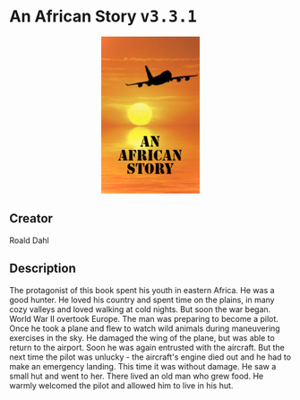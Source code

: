 
# An African Story <kbd>v3.3.1</kbd>

<center>
  <img src="./cover-1024.jpg"/>
</center>

## Creator
Roald Dahl

## Description
The protagonist of this book spent his youth in eastern Africa. He was a good hunter. He loved his country and spent time on the plains, in many cozy valleys and loved walking at cold nights. But soon the war began. World War II overtook Europe. The man was preparing to become a pilot. Once he took a plane and flew to watch wild animals during maneuvering exercises in the sky. He damaged the wing of the plane, but was able to return to the airport. Soon he was again entrusted with the aircraft. But the next time the pilot was unlucky - the aircraft's engine died out and he had to make an emergency landing. This time it was without damage. He saw a small hut and went to her. There lived an old man who grew food. He warmly welcomed the pilot and allowed him to live in his hut.

